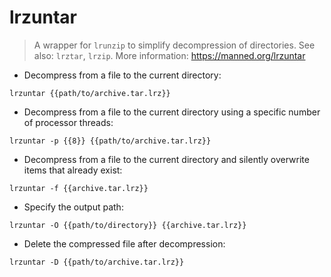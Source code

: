 # lrzuntar

> A wrapper for `lrunzip` to simplify decompression of directories.
> See also: `lrztar`, `lrzip`.
> More information: <https://manned.org/lrzuntar>

- Decompress from a file to the current directory:

`lrzuntar {{path/to/archive.tar.lrz}}`

- Decompress from a file to the current directory using a specific number of processor threads:

`lrzuntar -p {{8}} {{path/to/archive.tar.lrz}}`

- Decompress from a file to the current directory and silently overwrite items that already exist:

`lrzuntar -f {{archive.tar.lrz}}`

- Specify the output path:

`lrzuntar -O {{path/to/directory}} {{archive.tar.lrz}}`

- Delete the compressed file after decompression:

`lrzuntar -D {{path/to/archive.tar.lrz}}`
